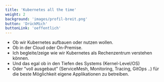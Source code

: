 ```yaml
---
title: 'Kubernetes all the time'
weight: 2
background: 'images/profil-breit.png'
button: 'DrückMich'
buttonLink: 'oeffentlich'
---
```




* Ob wir Kubernetes aufbauen oder nutzen wollen. 
* Ob in der Cloud oder On-Premise.
* Ich begleite/zeige wie wir Kubernetes als Rechenzentrum verstehen können.
* Und das egal ob in den Tiefen des Systems (Kernel-Level/OS)
* Oder "voll ausgebaut" (ServiceMesh, Monitoring, Tracing, GitOps ..) für die beste Möglichkeit eigene Applikationen zu betreiben.

